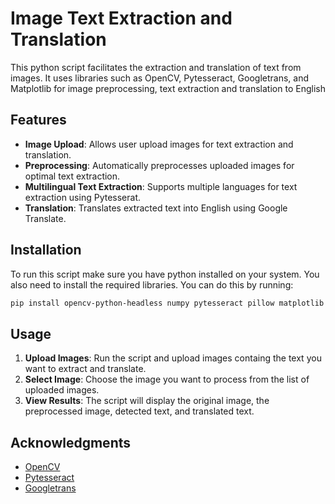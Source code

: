 # Image Text Extraction and Translation

This python script facilitates the extraction and translation of text from images. It uses libraries such as OpenCV, Pytesseract, Googletrans, and Matplotlib for image preprocessing, text extraction and translation to English

## Features

- **Image Upload**: Allows user upload images for text extraction and translation.
- **Preprocessing**: Automatically preprocesses uploaded images for optimal text extraction.
- **Multilingual Text Extraction**: Supports multiple languages for text extraction using Pytesserat.
- **Translation**: Translates extracted text into English using Google Translate.

## Installation

To run this script make sure you have python installed on your system. You also need to install the required libraries. You can do this by running:

```bash
pip install opencv-python-headless numpy pytesseract pillow matplotlib googletrans==4.0.0-rc1
```

## Usage
1. **Upload Images**: Run the script and upload images containg the text you want to extract and translate.
2. **Select Image**: Choose the image you want to process from the list of uploaded images.
3. **View Results**: The script will display the original image, the preprocessed image, detected text, and translated text.

## Acknowledgments

- [OpenCV](https://opencv.org/)
- [Pytesseract](https://github.com/madmaze/pytesseract)
- [Googletrans](https://py-googletrans.readthedocs.io/en/latest/)


